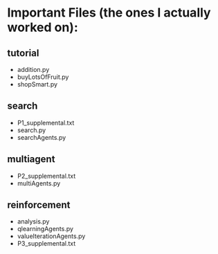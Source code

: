 # Important Files (the ones I actually worked on):
## tutorial
* addition.py
* buyLotsOfFruit.py
* shopSmart.py
## search
* P1_supplemental.txt
* search.py
* searchAgents.py
## multiagent
*  P2_supplemental.txt
*  multiAgents.py
## reinforcement
* analysis.py
* qlearningAgents.py
* valueIterationAgents.py
* P3_supplemental.txt

